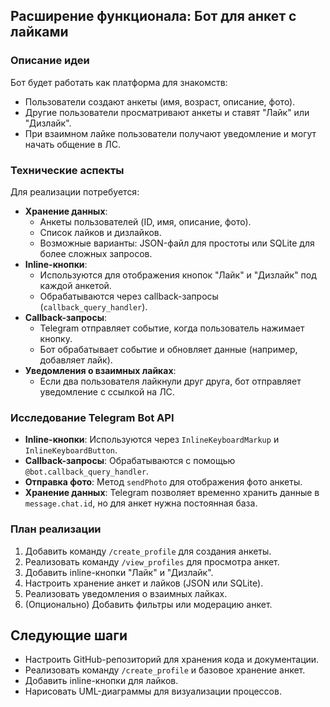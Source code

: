 ## Расширение функционала: Бот для анкет с лайками

### Описание идеи
Бот будет работать как платформа для знакомств:  
- Пользователи создают анкеты (имя, возраст, описание, фото).  
- Другие пользователи просматривают анкеты и ставят "Лайк" или "Дизлайк".  
- При взаимном лайке пользователи получают уведомление и могут начать общение в ЛС.  

### Технические аспекты
Для реализации потребуется:  
- **Хранение данных**:  
  - Анкеты пользователей (ID, имя, описание, фото).  
  - Список лайков и дизлайков.  
  - Возможные варианты: JSON-файл для простоты или SQLite для более сложных запросов.  
- **Inline-кнопки**:  
  - Используются для отображения кнопок "Лайк" и "Дизлайк" под каждой анкетой.  
  - Обрабатываются через callback-запросы (`callback_query_handler`).  
- **Callback-запросы**:  
  - Telegram отправляет событие, когда пользователь нажимает кнопку.  
  - Бот обрабатывает событие и обновляет данные (например, добавляет лайк).  
- **Уведомления о взаимных лайках**:  
  - Если два пользователя лайкнули друг друга, бот отправляет уведомление с ссылкой на ЛС.  

### Исследование Telegram Bot API
- **Inline-кнопки**: Используются через `InlineKeyboardMarkup` и `InlineKeyboardButton`.  
- **Callback-запросы**: Обрабатываются с помощью `@bot.callback_query_handler`.  
- **Отправка фото**: Метод `sendPhoto` для отображения фото анкеты.  
- **Хранение данных**: Telegram позволяет временно хранить данные в `message.chat.id`, но для анкет нужна постоянная база.  

### План реализации
1. Добавить команду `/create_profile` для создания анкеты.  
2. Реализовать команду `/view_profiles` для просмотра анкет.  
3. Добавить inline-кнопки "Лайк" и "Дизлайк".  
4. Настроить хранение анкет и лайков (JSON или SQLite).  
5. Реализовать уведомления о взаимных лайках.  
6. (Опционально) Добавить фильтры или модерацию анкет.  

## Следующие шаги
- Настроить GitHub-репозиторий для хранения кода и документации.  
- Реализовать команду `/create_profile` и базовое хранение анкет.  
- Добавить inline-кнопки для лайков.  
- Нарисовать UML-диаграммы для визуализации процессов.
